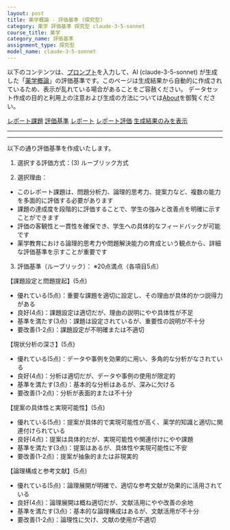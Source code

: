 ```yaml
---
layout: post
title: 薬学概論 - 評価基準 (探究型)
category: 薬学 評価基準 探究型 claude-3-5-sonnet
course_title: 薬学
category_name: 評価基準
assignment_type: 探究型
model_name: claude-3-5-sonnet
---
```


以下のコンテンツは、[プロンプト](https://github.com/takedatoshiyuki/synthetic_assignments/tree/main/generated/薬学/claude-3-5-sonnet/prompt_評価基準-探究型.md)を入力して、AI (claude-3-5-sonnet) が生成した「[薬学概論](/contents/薬学/)」の評価基準です。このページは生成結果から自動的に作成されているため、表示が乱れている場合があることをご容赦ください。
データセット作成の目的と利用上の注意および生成の方法については[About](/About)を御覧ください。

[レポート課題](../レポート課題-探究型)
[評価基準](../評価基準-探究型)
[レポート](../レポート-探究型)
[レポート評価](../レポート評価-探究型)
[生成結果のみを表示](https://github.com/takedatoshiyuki/synthetic_assignments/tree/main/generated/薬学/claude-3-5-sonnet/評価基準-探究型.md)
  

***
***
  
以下の通り評価基準を作成いたします。

1. 選択する評価方式：(3) ルーブリック方式

2. 選択理由：
- このレポート課題は、問題分析力、論理的思考力、提案力など、複数の能力を多面的に評価する必要があります
- 課題の達成度を段階的に評価することで、学生の強みと改善点を明確に示すことができます
- 評価の客観性と一貫性を確保でき、学生への具体的なフィードバックが可能です
- 薬学教育における論理的思考力や問題解決能力の育成という観点から、詳細な評価基準を示すことが重要です

3. 評価基準（ルーブリック）：
※20点満点（各項目5点）

【課題設定と問題提起】(5点)
- 優れている(5点)：重要な課題を適切に設定し、その理由が具体的かつ説得力がある
- 良好(4点)：課題設定は適切だが、理由の説明にやや具体性が不足
- 基準を満たす(3点)：課題は設定されているが、重要性の説明が不十分
- 要改善(1-2点)：課題設定が不明確または不適切

【現状分析の深さ】(5点)
- 優れている(5点)：データや事例を効果的に用い、多角的な分析がなされている
- 良好(4点)：分析は適切だが、データや事例の使用が限定的
- 基準を満たす(3点)：基本的な分析はあるが、深みに欠ける
- 要改善(1-2点)：分析が表面的または不十分

【提案の具体性と実現可能性】(5点)
- 優れている(5点)：提案が具体的で実現可能性が高く、薬学的知識と適切に関連付けられている
- 良好(4点)：提案は具体的だが、実現可能性や関連付けにやや課題
- 基準を満たす(3点)：提案はあるが、具体性や実現可能性に不安
- 要改善(1-2点)：提案が抽象的または非現実的

【論理構成と参考文献】(5点)
- 優れている(5点)：論理展開が明確で、適切な参考文献が効果的に活用されている
- 良好(4点)：論理展開は概ね適切だが、文献活用にやや改善の余地
- 基準を満たす(3点)：基本的な論理構成はあるが、文献活用が不十分
- 要改善(1-2点)：論理性に欠け、文献の使用が不適切
